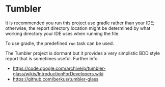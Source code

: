 Tumbler
=======

It is recommended you run this project use gradle rather than your IDE; otherwise,
the report directory location might be determined by what working directory your
IDE uses when running the file.

To use gradle, the predefined `run` task can be used.

The Tumbler project is dormant but it provides a very simplistic BDD style report
that is sometimes useful. Further info:
* https://code.google.com/archive/p/tumbler-glass/wikis/IntroductionForDevelopers.wiki
* https://github.com/berkus/tumbler-glass
